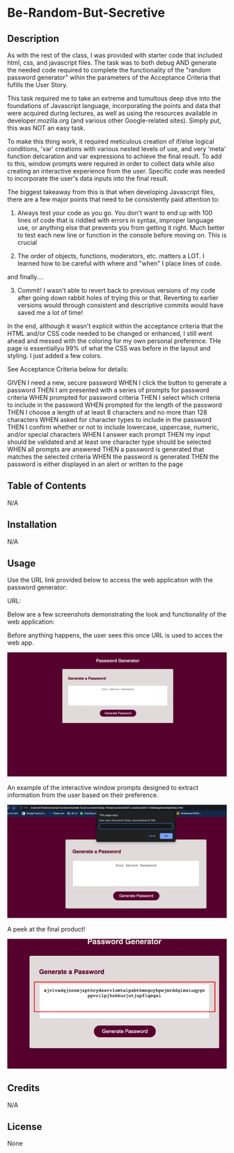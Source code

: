 # Be-Random-But-Secretive

## Description

As with the rest of the class, I was provided with starter code that included html, css, and javascript files. The task was to both debug AND generate the needed code required to complete the functionality of the "random password generator" wihin the parameters of the Acceptance Criteria that fufills the User Story.

This task required me to take an extreme and tumultous deep dive into the foundations of Javascript language, incorporating the points and data that were acquired during lectures, as well as using the resources available in developer.mozilla.org (and various other Google-related sites). Simply put, this was NOT an easy task. 

To make this thing work, it required meticulous creation of if/else logical conditions, 'var' creations with various nested levels of use, and very 'meta' function delcaration and var expressions to achieve the final result. To add to this, window prompts were required in order to collect data while also creating an interactive experience from the user. Specific code was needed to incorporate the user's data inputs into the final result.

The biggest takeaway from this is that when developing Javascript files, there are a few major points that need to be consistently paid attention to:

1. Always test your code as you go. You don't want to end up with 100 lines of code that is riddled with errors in syntax, improper language use, or anything else that prevents you from getting it right. Much better to test each new line or function in the console before moving on. This is crucial

2. The order of objects, functions, moderators, etc. matters a LOT. I learned how to be careful with where and "when" I place lines of code.

and finally....

3. Commit!  I wasn't able to revert back to previous versions of my code after going down rabbit holes of trying this or that. Reverting to earlier versions would through consistent and descriptive commits would have saved me a lot of time!

In the end, although it wasn't explicit within the acceptance criteria that the HTML and/or CSS code needed to be changed or enhanced, I still went ahead and messed with the coloring for my own personal preference. THe page is essentiallyu 99% of what the CSS was before in the layout and styling. I just added a few colors.

See Acceptance Criteria below for details:

GIVEN I need a new, secure password
WHEN I click the button to generate a password
THEN I am presented with a series of prompts for password criteria
WHEN prompted for password criteria
THEN I select which criteria to include in the password
WHEN prompted for the length of the password
THEN I choose a length of at least 8 characters and no more than 128 characters
WHEN asked for character types to include in the password
THEN I confirm whether or not to include lowercase, uppercase, numeric, and/or special characters
WHEN I answer each prompt
THEN my input should be validated and at least one character type should be selected
WHEN all prompts are answered
THEN a password is generated that matches the selected criteria
WHEN the password is generated
THEN the password is either displayed in an alert or written to the page

## Table of Contents

N/A

## Installation

N/A

## Usage

Use the URL link provided below to access the web application with the password generator:

URL:

Below are a few screenshots demonstrating the look and functionality of the web application:


Before anything happens, the user sees this once URL is used to acces the web app.

![Before anything happens, the user sees this once URL is used to acces the web app.](./Assets/Landing%20View.png)

An example of the interactive window prompts designed to extract information from the user based on their preference.

![An example of the interactive window prompts designed to extract information from the user based on their preference.](./Assets/window%20prompts.png)

A peek at the final product!

![A peek at the final product!](./Assets/password%20generated.png)

## Credits

N/A

## License

None
